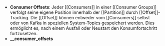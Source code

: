 - **Consumer Offsets**: Jeder [[Consumers]] in einer [[Consumer Groups]] verfolgt seine eigene Position innerhalb der [[Partition]] durch [[Offset]]-Tracking. Die [[Offset]] können entweder vom [[Consumers]] selbst oder von Kafka in speziellen System-Topics gespeichert werden. Dies ermöglicht es, nach einem Ausfall oder Neustart den Konsumfortschritt fortzusetzen.
- **__consumer_offsets**
